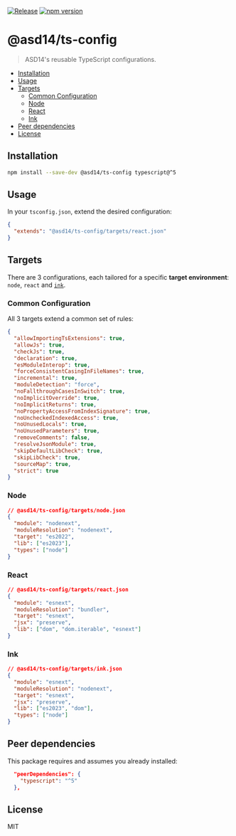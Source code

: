 [![Release](https://github.com/asd-xiv/ts-config/actions/workflows/release.yml/badge.svg?branch=main)](https://github.com/asd-xiv/ts-config/actions/workflows/release.yml)
[![npm version](https://img.shields.io/npm/v/@asd14/ts-config.svg)](https://www.npmjs.com/package/@asd14/ts-config)

# @asd14/ts-config

> ASD14's reusable TypeScript configurations.

<!-- vim-markdown-toc GFM -->

* [Installation](#installation)
* [Usage](#usage)
* [Targets](#targets)
    * [Common Configuration](#common-configuration)
    * [Node](#node)
    * [React](#react)
    * [Ink](#ink)
* [Peer dependencies](#peer-dependencies)
* [License](#license)

<!-- vim-markdown-toc -->

## Installation

```sh
npm install --save-dev @asd14/ts-config typescript@^5
```

## Usage

In your `tsconfig.json`, extend the desired configuration:

```json
{
  "extends": "@asd14/ts-config/targets/react.json"
}
```

## Targets

There are 3 configurations, each tailored for a specific **target environment**:
`node`, `react` and [`ink`](https://github.com/vadimdemedes/ink).

### Common Configuration

All 3 targets extend a common set of rules:

```json
{
  "allowImportingTsExtensions": true,
  "allowJs": true,
  "checkJs": true,
  "declaration": true,
  "esModuleInterop": true,
  "forceConsistentCasingInFileNames": true,
  "incremental": true,
  "moduleDetection": "force",
  "noFallthroughCasesInSwitch": true,
  "noImplicitOverride": true,
  "noImplicitReturns": true,
  "noPropertyAccessFromIndexSignature": true,
  "noUncheckedIndexedAccess": true,
  "noUnusedLocals": true,
  "noUnusedParameters": true,
  "removeComments": false,
  "resolveJsonModule": true,
  "skipDefaultLibCheck": true,
  "skipLibCheck": true,
  "sourceMap": true,
  "strict": true
}
```

### Node

```json
// @asd14/ts-config/targets/node.json
{
  "module": "nodenext",
  "moduleResolution": "nodenext",
  "target": "es2022",
  "lib": ["es2023"],
  "types": ["node"]
}
```

### React

```json
// @asd14/ts-config/targets/react.json
{
  "module": "esnext",
  "moduleResolution": "bundler",
  "target": "esnext",
  "jsx": "preserve",
  "lib": ["dom", "dom.iterable", "esnext"]
}
```

### Ink

```json
// @asd14/ts-config/targets/ink.json
{
  "module": "esnext",
  "moduleResolution": "nodenext",
  "target": "esnext",
  "jsx": "preserve",
  "lib": ["es2023", "dom"],
  "types": ["node"]
}
```

## Peer dependencies

This package requires and assumes you already installed:

```json
  "peerDependencies": {
    "typescript": "^5"
  },
```

## License

MIT
